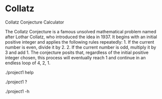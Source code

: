 # Collatz
Collatz Conjecture Calculator

The Collatz Conjecture is a famous unsolved mathematical problem named after Lothar Collatz, who introduced the idea in 1937. It begins with an initial positive integer and applies the following rules repeatedly:
    1. If the current number is even, divide it by 2.
    2. If the current number is odd, multiply it by 3 and add 1.
The conjecture posits that, regardless of the initial positive integer chosen, this process will eventually reach 1 and continue in an endless loop of 4, 2, 1.

./project1 help

./project1 ?

./project1 -h
